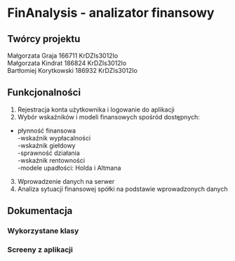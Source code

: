 # FinAnalysis - analizator finansowy

## Twórcy projektu
Małgorzata Graja 166711 KrDZIs3012Io <br>
Małgorzata Kindrat 186824 KrDZIs3012Io <br>
Bartłomiej Korytkowski 186932 KrDZIs3012Io

## Funkcjonalności

1. Rejestracja konta użytkownika i logowanie do aplikacji
2. Wybór wskaźników i modeli finansowych spośród dostępnych: <br>
- płynność finansowa <br>
-wskaźnik wypłacalności <br>
-wskaźnik giełdowy <br>
-sprawność działania <br>
-wskaźnik rentowności <br>
-modele upadłości: Holda i Altmana <br>
3. Wprowadzenie danych na serwer
3. Analiza sytuacji finansowej spółki na podstawie wprowadzonych danych

## Dokumentacja 
### Wykorzystane klasy

### Screeny z aplikacji
